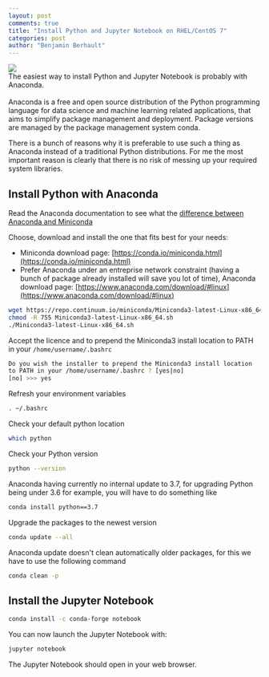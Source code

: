 ```yaml
---
layout: post
comments: true
title: "Install Python and Jupyter Notebook on RHEL/CentOS 7"
categories: post
author: "Benjamin Berhault"
---
```


<div class="row">
  <div class="col grid s12 m6 l3">
    <img src="{{ '/images/anaconda.png' | relative_url }}" class="responsive-img">
  </div>
  <div class="col grid s12 m6 l9 ">
    The easiest way to install Python and Jupyter Notebook is probably with Anaconda.<br>
    <br>
    Anaconda is a free and open source distribution of the Python programming language for data science and machine learning related applications, that aims to simplify package management and deployment. Package versions are managed by the package management system conda.
  </div>
</div>

There is a bunch of reasons why it is preferable to use such a thing as Anaconda instead of a traditional Python distributions. For me the most important reason is clearly that there is no risk of messing up your required system libraries.

## Install Python with Anaconda

Read the Anaconda documentation to see what the [difference between Anaconda and Miniconda](https://conda.io/docs/user-guide/install/download.html#anaconda-or-miniconda)

Choose, download and install the one that fits best for your needs:
* Miniconda download page: [https://conda.io/miniconda.html](https://conda.io/miniconda.html)
* Prefer Anaconda under an entreprise network constraint (having a bunch of package already installed will save you lot of time), Anaconda download page: [https://www.anaconda.com/download/#linux](https://www.anaconda.com/download/#linux)

```bash
wget https://repo.continuum.io/miniconda/Miniconda3-latest-Linux-x86_64.sh
chmod -R 755 Miniconda3-latest-Linux-x86_64.sh
./Miniconda3-latest-Linux-x86_64.sh
```

Accept the licence and to prepend the Miniconda3 install location to PATH in your `/home/username/.bashrc`
```bash
Do you wish the installer to prepend the Miniconda3 install location
to PATH in your /home/username/.bashrc ? [yes|no]
[no] >>> yes
```

Refresh your environment variables
```bash
. ~/.bashrc
```

Check your default python location
```bash
which python
```
Check your Python version
```bash
python --version
```

Anaconda having currently no internal update to 3.7, for upgrading Python being under 3.6 for example, you will have to do something like 
```bash
conda install python==3.7
```

Upgrade the packages to the newest version
```bash
conda update --all
```
Anaconda update doesn't clean automatically older packages, for this we have to use the following command
```bash
conda clean -p
```

## Install the Jupyter Notebook

```bash
conda install -c conda-forge notebook
```

You can now launch the Jupyter Notebook with:
```bash
jupyter notebook
```

The Jupyter Notebook should open in your web browser.
